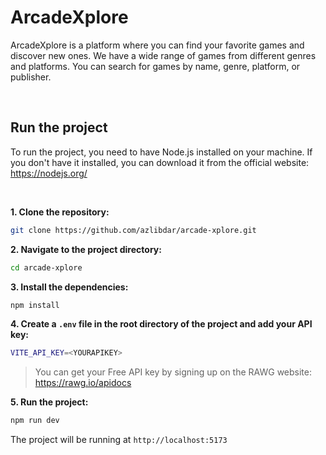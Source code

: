 # ArcadeXplore

ArcadeXplore is a platform where you can find your favorite games and discover new ones. We have a wide range of games from different genres and platforms. You can search for games by name, genre, platform, or publisher.

<br>

## Run the project

To run the project, you need to have Node.js installed on your machine. If you don't have it installed, you can download it from the official website: https://nodejs.org/

<br>

**1. Clone the repository:**

```bash
git clone https://github.com/azlibdar/arcade-xplore.git
```

**2. Navigate to the project directory:**

```bash
cd arcade-xplore
```

**3. Install the dependencies:**

```bash
npm install
```

**4. Create a `.env` file in the root directory of the project and add your API key:**

```bash
VITE_API_KEY=<YOURAPIKEY>
```

> You can get your Free API key by signing up on the RAWG website: https://rawg.io/apidocs

**5. Run the project:**

```bash
npm run dev
```

The project will be running at `http://localhost:5173`
